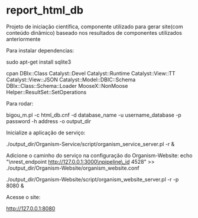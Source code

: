# report\_html\_db
Projeto de iniciação científica, componente utilizado para gerar site(com conteúdo dinâmico) baseado nos resultados de componentes utilizados anteriormente

Para instalar dependencias:

sudo apt-get install sqlite3

cpan DBIx::Class Catalyst::Devel Catalyst::Runtime Catalyst::View::TT Catalyst::View::JSON Catalyst::Model::DBIC::Schema  DBIx::Class::Schema::Loader MooseX::NonMoose Helper::ResultSet::SetOperations

Para rodar:

bigou\_m.pl -c html\_db.cnf -d database\_name -u username\_database -p password -h address -o output\_dir

Inicialize a aplicação de serviço:

./output\_dir/Organism-Service/script/organism\_service\_server.pl -r &

Adicione o caminho do serviço na configuração do Organism-Website:
echo "\nrest\_endpoint http://127.0.0.1:3000\npipeline\_id 4528" >> ./output\_dir/Organism-Website/organism\_website.conf

./output\_dir/Organism-Website/script/organism\_website\_server.pl -r -p 8080 &
  
Acesse o site:

http://127.0.0.1:8080



